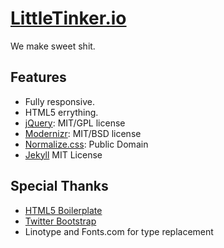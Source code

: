 # [LittleTinker.io](http://littletinker.io)

We make sweet shit.

## Features

* Fully responsive.
* HTML5 errything.
* [jQuery](http://jquery.com/): MIT/GPL license
* [Modernizr](http://modernizr.com/): MIT/BSD license
* [Normalize.css](http://necolas.github.com/normalize.css/): Public Domain
* [Jekyll](http://jekyllrb.com/) MIT License


## Special Thanks

* [HTML5 Boilerplate](http://html5boilerplate.com/)
* [Twitter Bootstrap](http://twitter.github.com/bootstrap/)
* Linotype and Fonts.com for type replacement

